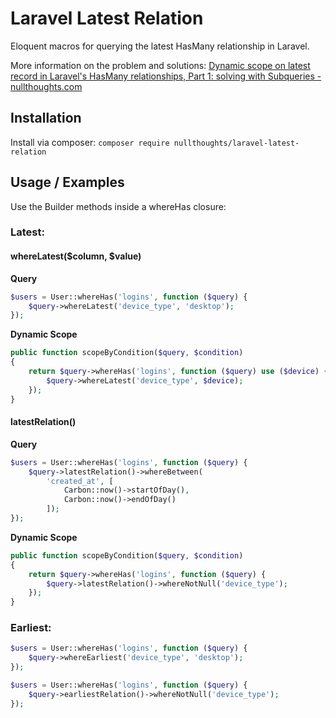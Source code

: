 # Laravel Latest Relation
Eloquent macros for querying the latest HasMany relationship in Laravel. 

More information on the problem and solutions: [Dynamic scope on latest record in Laravel's HasMany relationships, Part 1: solving with Subqueries - nullthoughts.com](https://nullthoughts.com/development/2019/10/08/dynamic-scope-on-latest-relationship-in-laravel/)

## Installation
Install via composer:
`composer require nullthoughts/laravel-latest-relation`

## Usage / Examples
Use the Builder methods inside a whereHas closure:

### Latest:

#### whereLatest($column, $value)
**Query**
```php
$users = User::whereHas('logins', function ($query) {
    $query->whereLatest('device_type', 'desktop');
});
```

**Dynamic Scope**
```php
public function scopeByCondition($query, $condition)
{
    return $query->whereHas('logins', function ($query) use ($device) {
        $query->whereLatest('device_type', $device);
    });
}
```

#### latestRelation()
**Query**
```php
$users = User::whereHas('logins', function ($query) {
    $query->latestRelation()->whereBetween(
        'created_at', [
            Carbon::now()->startOfDay(),
            Carbon::now()->endOfDay()
        ]);
});
```

**Dynamic Scope**
```php
public function scopeByCondition($query, $condition)
{
    return $query->whereHas('logins', function ($query) {
        $query->latestRelation()->whereNotNull('device_type');
    });
}
```

### Earliest:

```php
$users = User::whereHas('logins', function ($query) {
    $query->whereEarliest('device_type', 'desktop');
});

$users = User::whereHas('logins', function ($query) {
    $query->earliestRelation()->whereNotNull('device_type');
});
```